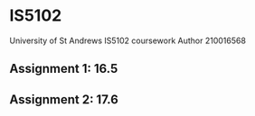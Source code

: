 # IS5102
University of St Andrews IS5102 coursework
Author 210016568
## Assignment 1: 16.5
## Assignment 2: 17.6

